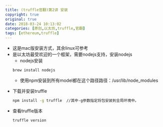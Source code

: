 ```yaml
---
title: (truffle官翻)第2讲 安装
copyright: true
original: true
date: 2018-03-24 10:13:02
categories: [原创,以太坊,truffle,官翻]
tags: [ethereum,truffle]
---
```

* 这是mac版安装方式，其余linux可参考  
* 是以太坊最受欢迎的一个框架，需要nodejs支持，安装nodejs  
    * nodejs安装  
    ```bash
    brew install nodejs
    ```  
    * 使用npm安装到所有model都在这个路径路径：/usr/lib/node_modules
<!-- more -->
* 下载并安装truffle  
    ```bash
    npm install -g truffle  //其中-g参数指定将包安装到全局环境中。
    ```
* 查看truffle版本  
    ```bash
    truffle version
    ```